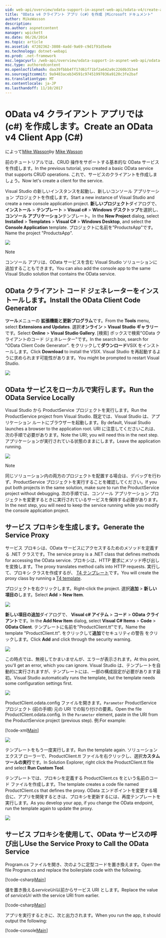 ```yaml
---
uid: web-api/overview/odata-support-in-aspnet-web-api/odata-v4/create-an-odata-v4-client-app
title: "OData v4 クライアント アプリ (c#) を作成 |Microsoft ドキュメント"
author: MikeWasson
description: 
ms.author: aspnetcontent
manager: wpickett
ms.date: 06/26/2014
ms.topic: article
ms.assetid: 47202362-3808-4add-9a69-c9d1f91d5e4e
ms.technology: dotnet-webapi
ms.prod: .net-framework
msc.legacyurl: /web-api/overview/odata-support-in-aspnet-web-api/odata-v4/create-an-odata-v4-client-app
msc.type: authoredcontent
ms.openlocfilehash: daa39fbbb4ff17d61f71bf2a642a9c2260b353e4
ms.sourcegitcommit: 9a9483aceb34591c97451997036a9120c3fe2baf
ms.translationtype: MT
ms.contentlocale: ja-JP
ms.lasthandoff: 11/10/2017
---
```

<a name="create-an-odata-v4-client-app-c"></a><span data-ttu-id="a23c6-102">OData v4 クライアント アプリでは (c#) を作成します。</span><span class="sxs-lookup"><span data-stu-id="a23c6-102">Create an OData v4 Client App (C#)</span></span>
====================
<span data-ttu-id="a23c6-103">によって[Mike Wasson](https://github.com/MikeWasson)</span><span class="sxs-lookup"><span data-stu-id="a23c6-103">by [Mike Wasson](https://github.com/MikeWasson)</span></span>

<span data-ttu-id="a23c6-104">前のチュートリアルでは、CRUD 操作をサポートする基本的な OData サービスを作成します。</span><span class="sxs-lookup"><span data-stu-id="a23c6-104">In the previous tutorial, you created a basic OData service that supports CRUD operations.</span></span> <span data-ttu-id="a23c6-105">これで、サービスのクライアントを作成しましょう。</span><span class="sxs-lookup"><span data-stu-id="a23c6-105">Now let's create a client for the service.</span></span>

<span data-ttu-id="a23c6-106">Visual Studio の新しいインスタンスを起動し、新しいコンソール アプリケーション プロジェクトを作成します。</span><span class="sxs-lookup"><span data-stu-id="a23c6-106">Start a new instance of Visual Studio and create a new console application project.</span></span> <span data-ttu-id="a23c6-107">**新しいプロジェクト**ダイアログで、**インストール** &gt; **テンプレート** &gt; **Visual c#** &gt; **Windows デスクトップ**を選択し、**コンソール アプリケーション**テンプレート。</span><span class="sxs-lookup"><span data-stu-id="a23c6-107">In the **New Project** dialog, select **Installed** &gt; **Templates** &gt; **Visual C#** &gt; **Windows Desktop**, and select the **Console Application** template.</span></span> <span data-ttu-id="a23c6-108">プロジェクトに名前を&quot;ProductsApp&quot;です。</span><span class="sxs-lookup"><span data-stu-id="a23c6-108">Name the project &quot;ProductsApp&quot;.</span></span>

![](create-an-odata-v4-client-app/_static/image1.png)

> [!NOTE]
> <span data-ttu-id="a23c6-109">コンソール アプリは、OData サービスを含む Visual Studio ソリューションに追加することもできます。</span><span class="sxs-lookup"><span data-stu-id="a23c6-109">You can also add the console app to the same Visual Studio solution that contains the OData service.</span></span>


## <a name="install-the-odata-client-code-generator"></a><span data-ttu-id="a23c6-110">OData クライアント コード ジェネレーターをインストールします。</span><span class="sxs-lookup"><span data-stu-id="a23c6-110">Install the OData Client Code Generator</span></span>

<span data-ttu-id="a23c6-111">**ツール**メニューの **拡張機能と更新プログラム**です。</span><span class="sxs-lookup"><span data-stu-id="a23c6-111">From the **Tools** menu, select **Extensions and Updates**.</span></span> <span data-ttu-id="a23c6-112">選択**オンライン** &gt; **Visual Studio ギャラリー**です。</span><span class="sxs-lookup"><span data-stu-id="a23c6-112">Select **Online** &gt; **Visual Studio Gallery**.</span></span> <span data-ttu-id="a23c6-113">[検索] ボックスで検索&quot;OData クライアントのコード ジェネレーター&quot;です。</span><span class="sxs-lookup"><span data-stu-id="a23c6-113">In the search box, search for &quot;OData Client Code Generator&quot;.</span></span> <span data-ttu-id="a23c6-114">をクリックして**ダウンロード**VSIX をインストールします。</span><span class="sxs-lookup"><span data-stu-id="a23c6-114">Click **Download** to install the VSIX.</span></span> <span data-ttu-id="a23c6-115">Visual Studio を再起動するように求められます可能性があります。</span><span class="sxs-lookup"><span data-stu-id="a23c6-115">You might be prompted to restart Visual Studio.</span></span>

[![](create-an-odata-v4-client-app/_static/image3.png)](create-an-odata-v4-client-app/_static/image2.png)

## <a name="run-the-odata-service-locally"></a><span data-ttu-id="a23c6-116">OData サービスをローカルで実行します。</span><span class="sxs-lookup"><span data-stu-id="a23c6-116">Run the OData Service Locally</span></span>

<span data-ttu-id="a23c6-117">Visual Studio から ProductService プロジェクトを実行します。</span><span class="sxs-lookup"><span data-stu-id="a23c6-117">Run the ProductService project from Visual Studio.</span></span> <span data-ttu-id="a23c6-118">既定では、Visual Studio は、アプリケーション ルートにブラウザーを起動します。</span><span class="sxs-lookup"><span data-stu-id="a23c6-118">By default, Visual Studio launches a browser to the application root.</span></span> <span data-ttu-id="a23c6-119">URI に注意してくださいこれは、次の手順で必要があります。</span><span class="sxs-lookup"><span data-stu-id="a23c6-119">Note the URI; you will need this in the next step.</span></span> <span data-ttu-id="a23c6-120">アプリケーションが実行されている状態のままにします。</span><span class="sxs-lookup"><span data-stu-id="a23c6-120">Leave the application running.</span></span>

![](create-an-odata-v4-client-app/_static/image4.png)

> [!NOTE]
> <span data-ttu-id="a23c6-121">同じソリューション内の両方のプロジェクトを配置する場合は、デバッグを行わず、ProductService プロジェクトを実行することを確認してください。</span><span class="sxs-lookup"><span data-stu-id="a23c6-121">If you put both projects in the same solution, make sure to run the ProductService project without debugging.</span></span> <span data-ttu-id="a23c6-122">次の手順では、コンソール アプリケーション プロジェクトを変更するときに実行されているサービスを保持する必要があります。</span><span class="sxs-lookup"><span data-stu-id="a23c6-122">In the next step, you will need to keep the service running while you modify the console application project.</span></span>


## <a name="generate-the-service-proxy"></a><span data-ttu-id="a23c6-123">サービス プロキシを生成します。</span><span class="sxs-lookup"><span data-stu-id="a23c6-123">Generate the Service Proxy</span></span>

<span data-ttu-id="a23c6-124">サービス プロキシは、OData サービスにアクセスするためのメソッドを定義する .NET クラスです。</span><span class="sxs-lookup"><span data-stu-id="a23c6-124">The service proxy is a .NET class that defines methods for accessing the OData service.</span></span> <span data-ttu-id="a23c6-125">プロキシは、HTTP 要求にメソッド呼び出しを変換します。</span><span class="sxs-lookup"><span data-stu-id="a23c6-125">The proxy translates method calls into HTTP requests.</span></span> <span data-ttu-id="a23c6-126">実行して、プロキシ クラスを作成するが、 [T4 テンプレート](https://msdn.microsoft.com/en-us/library/bb126445.aspx)です。</span><span class="sxs-lookup"><span data-stu-id="a23c6-126">You will create the proxy class by running a [T4 template](https://msdn.microsoft.com/en-us/library/bb126445.aspx).</span></span>

<span data-ttu-id="a23c6-127">プロジェクトを右クリックします。</span><span class="sxs-lookup"><span data-stu-id="a23c6-127">Right-click the project.</span></span> <span data-ttu-id="a23c6-128">選択**追加** &gt; **新しい項目の**します。</span><span class="sxs-lookup"><span data-stu-id="a23c6-128">Select **Add** &gt; **New Item**.</span></span>

![](create-an-odata-v4-client-app/_static/image5.png)

<span data-ttu-id="a23c6-129">**新しい項目の追加**ダイアログで、 **Visual c# アイテム** &gt; **コード** &gt; **OData クライアント**です。</span><span class="sxs-lookup"><span data-stu-id="a23c6-129">In the **Add New Item** dialog, select **Visual C# Items** &gt; **Code** &gt; **OData Client**.</span></span> <span data-ttu-id="a23c6-130">テンプレートに名前を&quot;ProductClient.tt&quot;です。</span><span class="sxs-lookup"><span data-stu-id="a23c6-130">Name the template &quot;ProductClient.tt&quot;.</span></span> <span data-ttu-id="a23c6-131">をクリックして**追加**でセキュリティの警告 をクリックします。</span><span class="sxs-lookup"><span data-stu-id="a23c6-131">Click **Add** and click through the security warning.</span></span>

[![](create-an-odata-v4-client-app/_static/image7.png)](create-an-odata-v4-client-app/_static/image6.png)

<span data-ttu-id="a23c6-132">この時点では、無視してかまいませんが、エラーが表示されます。</span><span class="sxs-lookup"><span data-stu-id="a23c6-132">At this point, you'll get an error, which you can ignore.</span></span> <span data-ttu-id="a23c6-133">Visual Studio は、テンプレートを自動的に実行されますが、テンプレートには、一部の構成設定が必要があります最初。</span><span class="sxs-lookup"><span data-stu-id="a23c6-133">Visual Studio automatically runs the template, but the template needs some configuration settings first.</span></span>

[![](create-an-odata-v4-client-app/_static/image9.png)](create-an-odata-v4-client-app/_static/image8.png)

<span data-ttu-id="a23c6-134">ProductClient.odata.config ファイルを開きます。`Parameter` ProductService プロジェクト (前の手順) 元の URI での貼り付けの要素。</span><span class="sxs-lookup"><span data-stu-id="a23c6-134">Open the file ProductClient.odata.config. In the `Parameter` element, paste in the URI from the ProductService project (previous step).</span></span> <span data-ttu-id="a23c6-135">例:</span><span class="sxs-lookup"><span data-stu-id="a23c6-135">For example:</span></span>

[!code-xml[Main](create-an-odata-v4-client-app/samples/sample1.xml)]

[![](create-an-odata-v4-client-app/_static/image11.png)](create-an-odata-v4-client-app/_static/image10.png)

<span data-ttu-id="a23c6-136">テンプレートをもう一度実行します。</span><span class="sxs-lookup"><span data-stu-id="a23c6-136">Run the template again.</span></span> <span data-ttu-id="a23c6-137">ソリューション エクスプ ローラーで、ProductClient.tt ファイルを右クリックし、選択**カスタム ツールの実行**です。</span><span class="sxs-lookup"><span data-stu-id="a23c6-137">In Solution Explorer, right click the ProductClient.tt file and select **Run Custom Tool**.</span></span>

<span data-ttu-id="a23c6-138">テンプレートでは、プロキシを定義する ProductClient.cs をという名前のコード ファイルを作成します。</span><span class="sxs-lookup"><span data-stu-id="a23c6-138">The template creates a code file named ProductClient.cs that defines the proxy.</span></span> <span data-ttu-id="a23c6-139">OData エンドポイントを変更する場合に、アプリを開発するときは、プロキシを更新するには、再度テンプレートを実行します。</span><span class="sxs-lookup"><span data-stu-id="a23c6-139">As you develop your app, if you change the OData endpoint, run the template again to update the proxy.</span></span>

![](create-an-odata-v4-client-app/_static/image12.png)

## <a name="use-the-service-proxy-to-call-the-odata-service"></a><span data-ttu-id="a23c6-140">サービス プロキシを使用して、OData サービスの呼び出し</span><span class="sxs-lookup"><span data-stu-id="a23c6-140">Use the Service Proxy to Call the OData Service</span></span>

<span data-ttu-id="a23c6-141">Program.cs ファイルを開き、次のように定型コードを置き換えます。</span><span class="sxs-lookup"><span data-stu-id="a23c6-141">Open the file Program.cs and replace the boilerplate code with the following.</span></span>

[!code-csharp[Main](create-an-odata-v4-client-app/samples/sample2.cs)]

<span data-ttu-id="a23c6-142">値を置き換える*serviceUri*以前からサービス URI とします。</span><span class="sxs-lookup"><span data-stu-id="a23c6-142">Replace the value of *serviceUri* with the service URI from earlier.</span></span>

[!code-csharp[Main](create-an-odata-v4-client-app/samples/sample3.cs)]

<span data-ttu-id="a23c6-143">アプリを実行するときに、次と出力されます。</span><span class="sxs-lookup"><span data-stu-id="a23c6-143">When you run the app, it should output the following:</span></span>

[!code-console[Main](create-an-odata-v4-client-app/samples/sample4.cmd)]
